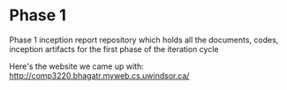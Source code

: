 # Phase 1
Phase 1 inception report repository which holds all the documents, codes, inception artifacts for the first phase of the iteration cycle

Here's the website we came up with: http://comp3220.bhagatr.myweb.cs.uwindsor.ca/
